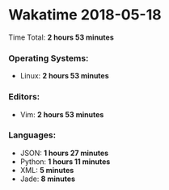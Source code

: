 # Wakatime 2018-05-18

Time Total: **2 hours 53 minutes**

### Operating Systems:
- Linux: **2 hours 53 minutes** 

### Editors:
- Vim: **2 hours 53 minutes** 

### Languages:
- JSON: **1 hours 27 minutes** 
- Python: **1 hours 11 minutes** 
- XML: **5 minutes** 
- Jade: **8 minutes** 

